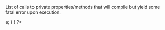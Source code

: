 List of calls to private properties/methods that will compile but yield some fatal error upon execution.

<?php

class a {
    private $a;
}

class b extends a {
    function c() {
        $this->a;
    }
}

?>
